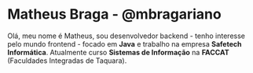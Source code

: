 # Matheus Braga - @mbragariano

Olá, meu nome é Matheus, sou desenvolvedor backend - tenho interesse pelo mundo frontend - focado em **Java** e trabalho na empresa **Safetech Informática**. Atualmente curso **Sistemas de Informação** na **FACCAT** (Faculdades Integradas de Taquara).

